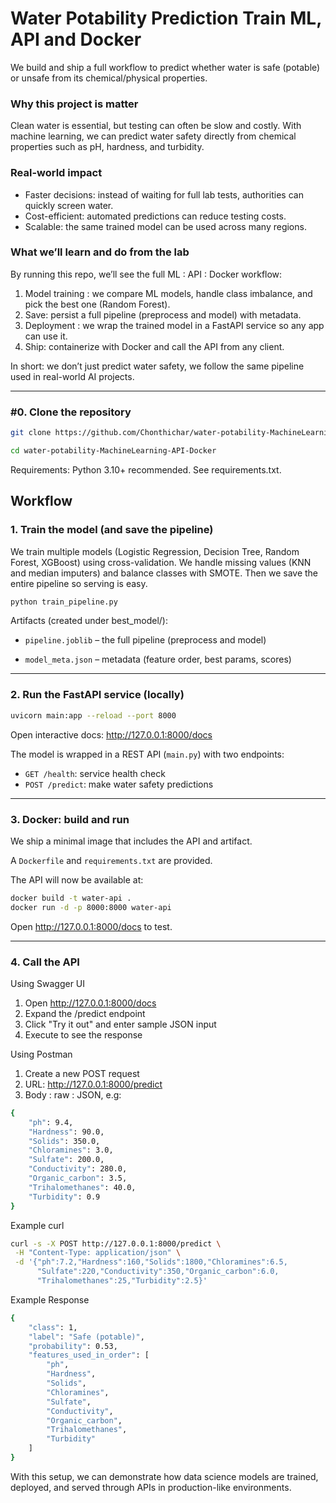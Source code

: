 # Water Potability Prediction Train ML, API and Docker

We build and ship a full workflow to predict whether water is safe (potable) or unsafe from its chemical/physical properties.
###  Why this project is matter

Clean water is essential, but testing can often be slow and costly. With machine learning, we can predict water safety directly from chemical properties such as pH, hardness, and turbidity.

###  Real-world impact
- Faster decisions: instead of waiting for full lab tests, authorities can quickly screen water.
- Cost-efficient: automated predictions can reduce testing costs.
- Scalable: the same trained model can be used across many regions.


### What we’ll learn and do from the lab

By running this repo, we’ll see the full ML : API : Docker workflow:
1) Model training : we compare ML models, handle class imbalance, and pick the best one (Random Forest).
2) Save: persist a full pipeline (preprocess and model) with metadata.
3) Deployment : we wrap the trained model in a FastAPI service so any app can use it.
4) Ship: containerize with Docker and call the API from any client.

In short: we don’t just predict water safety, we follow the same pipeline used in real-world AI projects.

---

### #0. Clone the repository
```bash
git clone https://github.com/Chonthichar/water-potability-MachineLearning-API-Docker.git
```
```bash
cd water-potability-MachineLearning-API-Docker
```

Requirements: Python 3.10+ recommended. See requirements.txt.

## Workflow

### 1. Train the model (and save the pipeline)


We train multiple models (Logistic Regression, Decision Tree, Random Forest, XGBoost) using cross-validation. We handle missing values (KNN and median imputers) and balance classes with SMOTE. Then we save the entire pipeline so serving is easy.
```bash
python train_pipeline.py
```
Artifacts (created under best_model/):

- `pipeline.joblib` – the full pipeline (preprocess and model)

- `model_meta.json` – metadata (feature order, best params, scores)

---
### 2. Run the FastAPI service (locally)
```bash
uvicorn main:app --reload --port 8000
```

Open interactive docs: http://127.0.0.1:8000/docs

The model is wrapped in a REST API (`main.py`) with two endpoints:
- `GET /health`: service health check
- `POST /predict`: make water safety predictions


---

### 3. Docker: build and run
We ship a minimal image that includes the API and artifact.

A `Dockerfile` and `requirements.txt` are provided.

The API will now be available at:

```bash
docker build -t water-api .
docker run -d -p 8000:8000 water-api
```


Open http://127.0.0.1:8000/docs
to test.

---
### 4. Call the API
Using Swagger UI

1. Open http://127.0.0.1:8000/docs
2. Expand the /predict endpoint 
3. Click "Try it out" and enter sample JSON input 
4. Execute to see the response

Using Postman

1. Create a new POST request 
2. URL: http://127.0.0.1:8000/predict
3. Body : raw : JSON, e.g:

```bash
{
    "ph": 9.4,
    "Hardness": 90.0,
    "Solids": 350.0,
    "Chloramines": 3.0,
    "Sulfate": 200.0,
    "Conductivity": 280.0,
    "Organic_carbon": 3.5,
    "Trihalomethanes": 40.0,
    "Turbidity": 0.9
}

```
Example curl

```bash
curl -s -X POST http://127.0.0.1:8000/predict \
 -H "Content-Type: application/json" \
 -d '{"ph":7.2,"Hardness":160,"Solids":1800,"Chloramines":6.5,
      "Sulfate":220,"Conductivity":350,"Organic_carbon":6.0,
      "Trihalomethanes":25,"Turbidity":2.5}'
```
Example Response

```bash
{
    "class": 1,
    "label": "Safe (potable)",
    "probability": 0.53,
    "features_used_in_order": [
        "ph",
        "Hardness",
        "Solids",
        "Chloramines",
        "Sulfate",
        "Conductivity",
        "Organic_carbon",
        "Trihalomethanes",
        "Turbidity"
    ]
}
```

With this setup, we can demonstrate how data science models are trained, deployed, and served through APIs in production-like environments.
